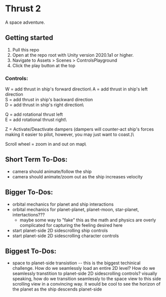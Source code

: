 
# Thrust 2

A space adventure. 

## Getting started

1) Pull this repo
2) Open at the repo root with Unity version 2020.1a1 or higher. 
3) Navigate to Assets > Scenes > ControlsPlayground
4) Click the play button at the top


### Controls:


W = add thrust in ship's forward direction\ 
A = add thrust in ship's left direction\
S = add thrust in ship's backward direction\
D = add thrust in ship's right direction\

Q = add rotational thrust left\
E = add rotational thrust right\

Z = Activate/Deactivate dampers (dampers will counter-act ship's forces making it easier to pilot, however, you may just want to coast.)\

Scroll wheel = zoom in and out on map\


## Short Term To-Dos:

- camera should animate/follow the ship
- camera should animate/zoom out as the ship increases velocity

## Bigger To-Dos:
- orbital mechanics for planet and ship interactions
- orbital mechanics for planet-planet, planet-moon, star-planet, intertactions???
	- maybe some way to "fake" this as the math and physics are overly complicated for capturing the feeling desired here
- start planet-side 2D sidescrolling ship controls
- start planet-side 2D sidescrolling character controls

## Biggest To-Dos:
- space to planet-side transistion
-- this is the biggest techinical challenge. How do we seamlessly load an entire 2D level? How do we seamlessly transtition to planet-side 2D sidescrolling controls? visually speaking, how do we transition seamlessly to the space view to this side scrolling view in a convincing way. it would be cool to see the horizon of the planet as the ship descends planet-side
